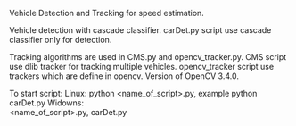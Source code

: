 Vehicle Detection and Tracking for speed estimation.

Vehicle detection with cascade classifier. 
carDet.py script use cascade classifier only for detection.

Tracking algorithms are used in CMS.py and opencv_tracker.py. CMS script use dlib tracker for tracking multiple vehicles. opencv_tracker script use trackers which are define in opencv. Version of OpenCV 3.4.0. 

To start script:
Linux:
python <name_of_script>.py, example python carDet.py
Widowns:<br />
<name_of_script>.py, carDet.py


